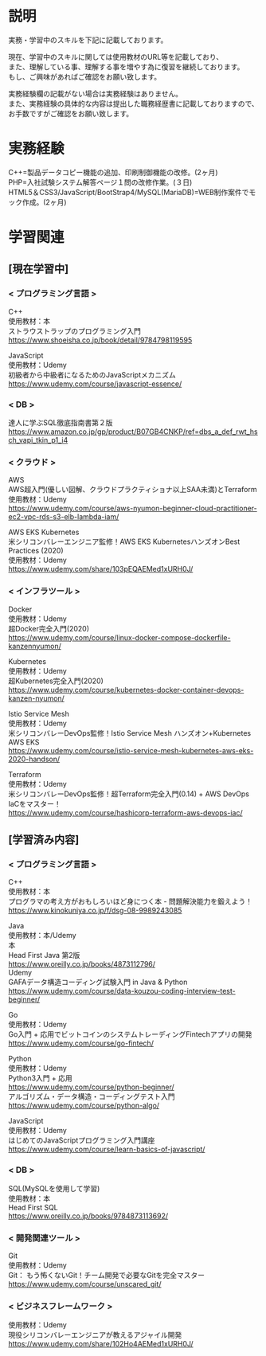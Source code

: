 # 説明
実務・学習中のスキルを下記に記載しております。<br>

現在、学習中のスキルに関しては使用教材のURL等を記載しており、<br>
また、理解している事、理解する事を増やす為に復習を継続しております。<br>
もし、ご興味があればご確認をお願い致します。

実務経験欄の記載がない場合は実務経験はありません。<br>
また、実務経験の具体的な内容は提出した職務経歴書に記載しておりますので、<br>
お手数ですがご確認をお願い致します。<br>

# 実務経験
C++=製品データコピー機能の追加、印刷制御機能の改修。(2ヶ月)<br>
PHP=入社試験システム解答ページ１問の改修作業。(３日)<br>
HTML5＆CSS3/JavaScript/BootStrap4/MySQL(MariaDB)=WEB制作案件でモック作成。(2ヶ月)


# 学習関連
## [現在学習中]
### < プログラミング言語 >
C++<br>
使用教材：本<br>
ストラウストラップのプログラミング入門<br>
https://www.shoeisha.co.jp/book/detail/9784798119595<br>

JavaScript<br>
使用教材：Udemy<br>
初級者から中級者になるためのJavaScriptメカニズム<br>
https://www.udemy.com/course/javascript-essence/


### < DB >
達人に学ぶSQL徹底指南書第２版<br>
https://www.amazon.co.jp/gp/product/B07GB4CNKP/ref=dbs_a_def_rwt_hsch_vapi_tkin_p1_i4<br>

### < クラウド >
AWS<br>
AWS超入門(優しい図解、クラウドプラクティショナ以上SAA未満)とTerraform<br>
使用教材：Udemy<br>
https://www.udemy.com/course/aws-nyumon-beginner-cloud-practitioner-ec2-vpc-rds-s3-elb-lambda-iam/<br>

AWS EKS Kubernetes<br>
米シリコンバレーエンジニア監修！AWS EKS KubernetesハンズオンBest Practices (2020)<br>
使用教材：Udemy<br>
https://www.udemy.com/share/103pEQAEMed1xURH0J/

### < インフラツール >
Docker<br>
使用教材：Udemy<br>
超Docker完全入門(2020)<br>
https://www.udemy.com/course/linux-docker-compose-dockerfile-kanzennyumon/<br>

Kubernetes<br>
使用教材：Udemy<br>
超Kubernetes完全入門(2020)<br>
https://www.udemy.com/course/kubernetes-docker-container-devops-kanzen-nyumon/<br>

Istio Service Mesh<br>
使用教材：Udemy<br>
米シリコンバレーDevOps監修！Istio Service Mesh ハンズオン+Kubernetes AWS EKS<br>
https://www.udemy.com/course/istio-service-mesh-kubernetes-aws-eks-2020-handson/<br>

Terraform<br>
使用教材：Udemy<br>
米シリコンバレーDevOps監修！超Terraform完全入門(0.14) + AWS DevOps IaCをマスター！<br>
https://www.udemy.com/course/hashicorp-terraform-aws-devops-iac/<br>


## [学習済み内容]
### < プログラミング言語 >
C++<br>
使用教材：本<br>
プログラマの考え方がおもしろいほど身につく本 - 問題解決能力を鍛えよう！<br>
https://www.kinokuniya.co.jp/f/dsg-08-9989243085<br>

Java<br>
使用教材：本/Udemy<br>
本<br>
Head First Java 第2版<br>
https://www.oreilly.co.jp/books/4873112796/<br>
Udemy<br>
GAFAデータ構造コーディング試験入門 in Java & Python<br>
https://www.udemy.com/course/data-kouzou-coding-interview-test-beginner/<br>

Go<br>
使用教材：Udemy<br>
Go入門 + 応用でビットコインのシステムトレーディングFintechアプリの開発<br>
https://www.udemy.com/course/go-fintech/<br>

Python<br>
使用教材：Udemy<br>
Python3入門 + 応用<br>
https://www.udemy.com/course/python-beginner/<br>
アルゴリズム・データ構造・コーディングテスト入門<br>
https://www.udemy.com/course/python-algo/<br>

JavaScript<br>
使用教材：Udemy<br>
はじめてのJavaScriptプログラミング入門講座<br>
https://www.udemy.com/course/learn-basics-of-javascript/<br>
  
### < DB >
SQL(MySQLを使用して学習)<br>
使用教材：本<br>
Head First SQL<br>
https://www.oreilly.co.jp/books/9784873113692/<br>

### < 開発関連ツール >
Git<br>
使用教材：Udemy<br>
Git： もう怖くないGit！チーム開発で必要なGitを完全マスター<br>
https://www.udemy.com/course/unscared_git/<br>

### < ビジネスフレームワーク >
使用教材：Udemy<br>
現役シリコンバレーエンジニアが教えるアジャイル開発<br>
https://www.udemy.com/share/102Ho4AEMed1xURH0J/<br>
